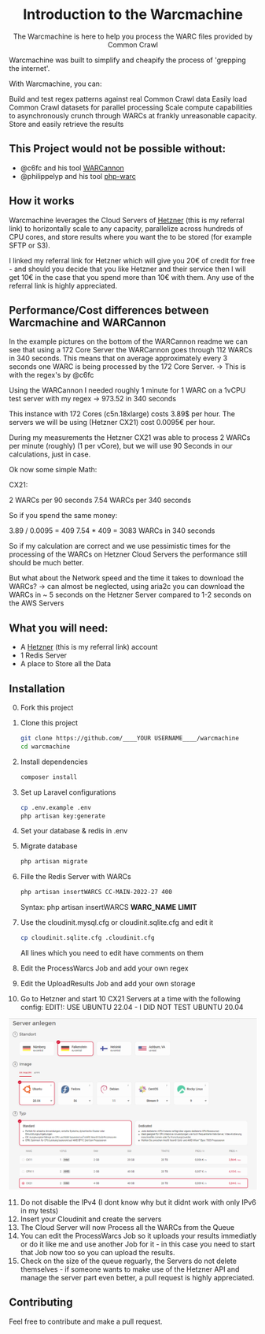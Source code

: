 <h1 align="center">Introduction to the Warcmachine</h1>
<p align="center">The Warcmachine is here to help you process the WARC files provided by Common Crawl</p>

Warcmachine was built to simplify and cheapify the process of 'grepping the internet'.

With Warcmachine, you can:

Build and test regex patterns against real Common Crawl data
Easily load Common Crawl datasets for parallel processing
Scale compute capabilities to asynchronously crunch through WARCs at frankly unreasonable capacity.
Store and easily retrieve the results

## This Project would not be possible without:
- @c6fc and his tool [WARCannon](https://github.com/c6fc/warcannon)
- @philippelyp and his tool [php-warc](https://github.com/philippelyp/php-warc)


## How it works
Warcmachine leverages the Cloud Servers of [Hetzner](https://hetzner.cloud/?ref=OrRwLRrar54y) (this is my referral link) to horizontally scale to any capacity, parallelize across hundreds of CPU cores, and store results where you want the to be stored (for example SFTP or S3).

I linked my referral link for Hetzner which will give you 20€ of credit for free - and should you decide that you like Hetzner and their service then I will get 10€ in the case that you spend more than 10€ with them. Any use of the referral link is highly appreciated.

## Performance/Cost differences between Warcmachine and WARCannon
In the example pictures on the bottom of the WARCannon readme we can see that using a 172 Core Server the WARCannon goes through 112 WARCs in 340 seconds. This means that on average approximately every 3 seconds one WARC is being processed by the 172 Core Server.
-> This is with the regex's by @c6fc

Using the WARCannon I needed roughly 1 minute for 1 WARC on a 1vCPU test server with my regex -> 973.52 in 340 seconds 

This instance with 172 Cores (c5n.18xlarge) costs 3.89$ per hour.
The servers we will be using (Hetzner CX21) cost 0.0095€ per hour.

During my measurements the Hetzner CX21 was able to process 2 WARCs per minute (roughly) (1 per vCore), but we will use 90 Seconds in our calculations, just in case.

Ok now some simple Math:

CX21:

2 WARCs per 90 seconds 
7.54 WARCs per 340 seconds

So if you spend the same money:

3.89 / 0.0095 = 409
7.54 * 409 = 3083 WARCs in 340 seconds

So if my calculation are correct and we use pessimistic times for the processing of the WARCs on Hetzner Cloud Servers the performance still should be much better.

But what about the Network speed and the time it takes to download the WARCs?
-> can almost be neglected, using aria2c you can download the WARCs in ~ 5 seconds on the Hetzner Server compared to 1-2 seconds on the AWS Servers

## What you will need:
- A [Hetzner](https://hetzner.cloud/?ref=OrRwLRrar54y) (this is my referral link) account
- 1 Redis Server
- A place to Store all the Data


## Installation
0. Fork this project

1. Clone this project
    ```bash
    git clone https://github.com/____YOUR USERNAME____/warcmachine
    cd warcmachine
    ```
2. Install dependencies
    ```bash
    composer install
    ```

3. Set up Laravel configurations
    ```bash
    cp .env.example .env
    php artisan key:generate
    ```

4. Set your database & redis in .env

5. Migrate database
    ```bash
    php artisan migrate
    ```

6. Fille the Redis Server with WARCs
    ```bash
    php artisan insertWARCS CC-MAIN-2022-27 400
    ```

    Syntax: php artisan insertWARCS __WARC_NAME__ __LIMIT__

7. Use the cloudinit.mysql.cfg or cloudinit.sqlite.cfg and edit it
    ```bash
    cp cloudinit.sqlite.cfg .cloudinit.cfg
    ```
    All lines which you need to edit have comments on them

8. Edit the ProcessWarcs Job and add your own regex
9. Edit the UploadResults Job and add your own storage
10. Go to Hetzner and start 10 CX21 Servers at a time with the following config: EDIT!: USE UBUNTU 22.04 - I DID NOT TEST UBUNTU 20.04

![Image](https://raw.githubusercontent.com/userlip/warcmachine/main/Hetzner.png)

11. Do not disable the IPv4 (I dont know why but it didnt work with only IPv6 in my tests)
12. Insert your Cloudinit and create the servers
13. The Cloud Server will now Process all the WARCs from the Queue
14. You can edit the ProcessWarcs Job so it uploads your results immediatly or do it like me and use another Job for it - in this case you need to start that Job now too so you can upload the results.
15. Check on the size of the queue reguarly, the Servers do not delete themselves - if someone wants to make use of the Hetzner API and manage the server part even better, a pull request is highly appreciated.

## Contributing
Feel free to contribute and make a pull request.
